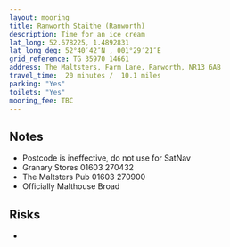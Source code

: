 ```yaml
---
layout: mooring
title: Ranworth Staithe (Ranworth)
description: Time for an ice cream
lat_long: 52.678225, 1.4892831
lat_long_deg: 52°40′42″N , 001°29′21″E
grid_reference: TG 35970 14661
address: The Maltsters, Farm Lane, Ranworth, NR13 6AB
travel_time:  20 minutes /  10.1 miles
parking: "Yes"
toilets: "Yes"
mooring_fee: TBC
---
```


## Notes

- Postcode is ineffective, do not use for SatNav
- Granary Stores 01603 270432
- The Maltsters Pub 01603 270900
- Officially Malthouse Broad

## Risks

- 